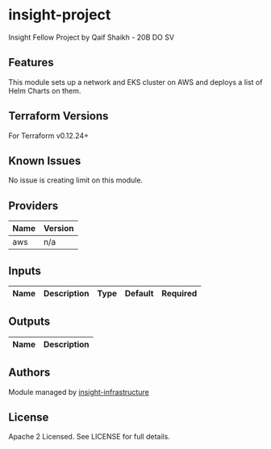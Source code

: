 # insight-project
Insight Fellow Project by Qaif Shaikh - 20B DO SV

## Features

This module sets up a network and EKS cluster on AWS and deploys a list of Helm Charts on them.

## Terraform Versions

For Terraform v0.12.24+

## Known  Issues
No issue is creating limit on this module.

## Providers

| Name | Version |
|------|---------|
| aws | n/a |

## Inputs

| Name | Description | Type | Default | Required |
|------|-------------|------|---------|:-----:|

## Outputs

| Name | Description |
|------|-------------|

## Authors

Module managed by [insight-infrastructure](https://github.com/insight-infrastructure)

## License

Apache 2 Licensed. See LICENSE for full details.
